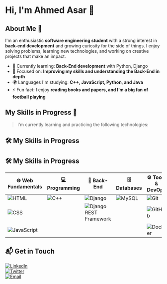 # Hi, I'm Ahmed Asar 👋

## About Me 🚀

I'm an enthusiastic **software engineering student** with a strong interest in **back-end development** and growing curiosity for the  side of things. I enjoy solving problems, learning new technologies, and working on creative projects that make an impact.

- 🌱 Currently learning: **Back-End development** with Python, Django
- 🔭 Focused on: **Improving my skills and understanding the Back-End in depth**
- 🌍 Languages I'm studying: **C++, JavaScript, Python, and Java**
- ⚡ Fun fact: I enjoy **reading books and papers, and I’m a big fan of football playing**

## My Skills in Progress 🧠

> I'm currently learning and practicing the following technologies:
## 🛠️ My Skills in Progress  
## 🛠️ My Skills in Progress  

| 🌐 Web Fundamentals | 💻 Programming | 🚀 Back-End | 🗄️ Databases | ⚙️ Tools & DevOps |
|---------------------|----------------|-------------|---------------|-------------------|
| ![HTML](https://img.shields.io/badge/-HTML-E34F26?style=flat-square&logo=html5&logoColor=white) | ![C++](https://img.shields.io/badge/C++-00599C?style=flat-square&logo=c%2B%2B&logoColor=white) | ![Django](https://img.shields.io/badge/Django-092E20?style=flat-square&logo=django&logoColor=white) | ![MySQL](https://img.shields.io/badge/MySQL-4479A1?style=flat-square&logo=mysql&logoColor=white) | ![Git](https://img.shields.io/badge/Git-F05032?style=flat-square&logo=git&logoColor=white) |
| ![CSS](https://img.shields.io/badge/-CSS-1572B6?style=flat-square&logo=css3&logoColor=white) |                | ![Django REST Framework](https://img.shields.io/badge/Django%20REST%20Framework-black?style=flat-square&logo=django&logoColor=white) |               | ![GitHub](https://img.shields.io/badge/GitHub-181717?style=flat-square&logo=github&logoColor=white) |
| ![JavaScript](https://img.shields.io/badge/-JavaScript-F7DF1E?style=flat-square&logo=javascript&logoColor=black) |                |             |               | ![Docker](https://img.shields.io/badge/Docker-2496ED?style=flat-square&logo=docker&logoColor=white) |


## 📬 Get in Touch  

[![LinkedIn](https://img.shields.io/badge/LinkedIn-0A66C2?style=flat-square&logo=linkedin&logoColor=white)](https://www.linkedin.com/in/ahmed-asar-466aa5283/)  
[![Twitter](https://img.shields.io/badge/Twitter-1DA1F2?style=flat-square&logo=twitter&logoColor=white)](https://twitter.com/ahmedasartech)  
[![Email](https://img.shields.io/badge/Email-Contact%20Me-D14836?style=flat-square&logo=gmail&logoColor=white)](mailto:ahmedasartech@outlook.com)

